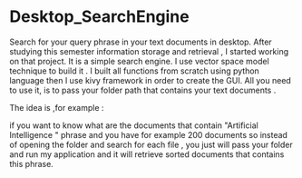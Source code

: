 # Desktop_SearchEngine
Search for your query phrase in your text documents in desktop.
After studying this semester information storage and retrieval , I started working on that project. It is a simple search engine. 
I use vector space model technique  to build it .
I built all functions from scratch using python language then I use kivy framework in order to create the GUI.
All you need to use it, is to pass your folder path that contains your text documents .

The idea is ,for example :

 if you want to know what are the documents that contain "Artificial Intelligence " phrase and you have for example 200 documents so instead of opening the folder and search for each file , you just will pass your folder and run my application and it will retrieve sorted documents that contains this phrase. 
